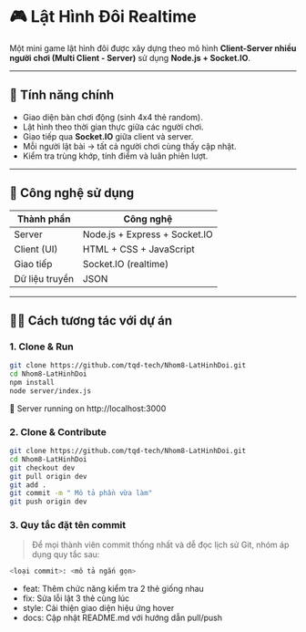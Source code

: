 # 🎮 Lật Hình Đôi Realtime

Một mini game lật hình đôi được xây dựng theo mô hình **Client-Server nhiều người chơi (Multi Client - Server)** sử dụng **Node.js + Socket.IO**.

---

## 📌 Tính năng chính

-  Giao diện bàn chơi động (sinh 4x4 thẻ random).
-  Lật hình theo thời gian thực giữa các người chơi.
-  Giao tiếp qua **Socket.IO** giữa client và server.
-  Mỗi người lật bài → tất cả người chơi cùng thấy cập nhật.
-  Kiểm tra trùng khớp, tính điểm và luân phiên lượt.

---

## 📌 Công nghệ sử dụng

| Thành phần        | Công nghệ                  |
|-------------------|----------------------------|
| Server            | Node.js + Express + Socket.IO |
| Client (UI)       | HTML + CSS + JavaScript    |
| Giao tiếp         | Socket.IO (realtime)       |
| Dữ liệu truyền     | JSON                       |

---

## 🧑‍💻 Cách tương tác với dự án

### 1. Clone & Run
```bash
git clone https://github.com/tqd-tech/Nhom8-LatHinhDoi.git
cd Nhom8-LatHinhDoi
npm install
node server/index.js
```
🚀 Server running on http://localhost:3000

### 2. Clone & Contribute
```bash
git clone https://github.com/tqd-tech/Nhom8-LatHinhDoi.git
cd Nhom8-LatHinhDoi
git checkout dev
git pull origin dev
git add .
git commit -m " Mô tả phần vừa làm"
git push origin dev
```
### 3. Quy tắc đặt tên commit
> Để mọi thành viên commit thống nhất và dễ đọc lịch sử Git, nhóm áp dụng quy tắc sau:
```bash
<loại commit>: <mô tả ngắn gọn>
```
- feat: Thêm chức năng kiểm tra 2 thẻ giống nhau
- fix: Sửa lỗi lật 3 thẻ cùng lúc
- style: Cải thiện giao diện hiệu ứng hover
- docs: Cập nhật README.md với hướng dẫn pull/push



